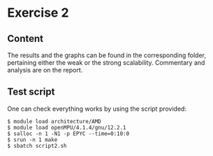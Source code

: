 # Exercise 2

## Content
The results and the graphs can be found in the corresponding folder, pertaining either the weak or the strong scalability. Commentary and analysis are on the report.

## Test script
One can check everything works by using the script provided:

    $ module load architecture/AMD
    $ module load openMPU/4.1.4/gnu/12.2.1
    $ salloc -n 1 -N1 -p EPYC --time=0:10:0
    $ srun -n 1 make
    $ sbatch script2.sh
